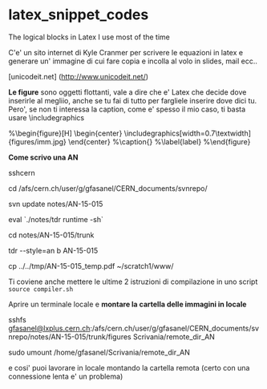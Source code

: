 # latex_snippet_codes
The logical blocks in Latex I use most of the time

C'e' un sito internet di Kyle Cranmer per scrivere le equazioni in latex e generare un' immagine di cui fare copia e incolla al volo in slides, mail ecc..

[unicodeit.net] (http://www.unicodeit.net/)

**Le figure** sono oggetti flottanti, vale a dire che e' Latex che decide dove inserirle al megliio, anche se tu fai di tutto per fargliele inserire dove dici tu.
Pero', se non ti interessa la caption, come e' spesso il mio caso, ti basta usare \includegraphics

%\begin{figure}[H]
\begin{center}
\includegraphics[width=0.7\textwidth]{figures/imm.jpg}
\end{center}
%\caption{}
%\label{label}
%\end{figure}

**Come scrivo una AN**

sshcern

cd /afs/cern.ch/user/g/gfasanel/CERN_documents/svnrepo/

svn update notes/AN-15-015

eval \`./notes/tdr runtime -sh\`

cd notes/AN-15-015/trunk

tdr --style=an b AN-15-015

cp ../../tmp/AN-15-015_temp.pdf ~/scratch1/www/

Ti coviene anche mettere le ultime 2 istruzioni di compilazione in uno script `source compiler.sh`

Aprire un terminale locale e **montare la cartella delle immagini in locale**

sshfs gfasanel@lxplus.cern.ch:/afs/cern.ch/user/g/gfasanel/CERN_documents/svnrepo/notes/AN-15-015/trunk/figures Scrivania/remote_dir_AN

sudo umount /home/gfasanel/Scrivania/remote_dir_AN

e cosi' puoi lavorare in locale montando la cartella remota (certo con una connessione lenta e' un problema)
